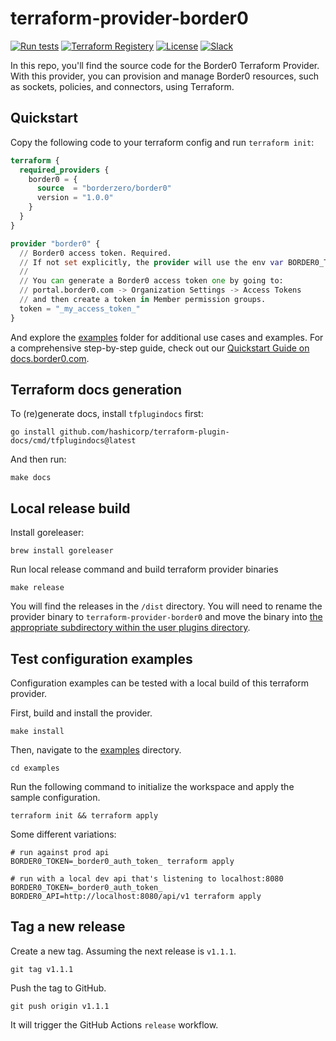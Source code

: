 # terraform-provider-border0

[![Run tests](https://github.com/borderzero/terraform-provider-border0/actions/workflows/run_tests.yml/badge.svg)](https://github.com/borderzero/terraform-provider-border0/actions/workflows/run_tests.yml)
[![Terraform Registery](https://img.shields.io/badge/terraform-border0-4931de.svg?logo=terraform)](https://registry.terraform.io/providers/borderzero/border0/latest)
[![License](https://img.shields.io/github/license/borderzero/border0-go)](https://github.com/borderzero/border0-go/blob/master/LICENSE)
[![Slack](https://img.shields.io/badge/slack-community-orange.svg?logo=slack)](https://join.slack.com/t/border0community/shared_invite/zt-zbx586ls-x44z7I3POLPQfesRWnig7Q)

In this repo, you'll find the source code for the Border0 Terraform Provider. With this provider,
you can provision and manage Border0 resources, such as sockets, policies, and connectors,
using Terraform.

## Quickstart

Copy the following code to your terraform config and run `terraform init`:

```terraform
terraform {
  required_providers {
    border0 = {
      source  = "borderzero/border0"
      version = "1.0.0"
    }
  }
}

provider "border0" {
  // Border0 access token. Required.
  // If not set explicitly, the provider will use the env var BORDER0_TOKEN.
  //
  // You can generate a Border0 access token one by going to:
  // portal.border0.com -> Organization Settings -> Access Tokens
  // and then create a token in Member permission groups.
  token = "_my_access_token_"
}
```

And explore the [examples](./examples) folder for additional use cases and examples. For a comprehensive step-by-step guide,
check out our [Quickstart Guide on docs.border0.com](https://docs.border0.com/docs/manage-border0-resources-with-terraform).

## Terraform docs generation

To (re)generate docs, install `tfplugindocs` first:

```shell
go install github.com/hashicorp/terraform-plugin-docs/cmd/tfplugindocs@latest
```

And then run:

```shell
make docs
```

## Local release build

Install goreleaser:

```shell
brew install goreleaser
```

Run local release command and build terraform provider binaries

```shell
make release
```

You will find the releases in the `/dist` directory. You will need to rename the provider binary to `terraform-provider-border0` and move the binary into
[the appropriate subdirectory within the user plugins directory](https://learn.hashicorp.com/tutorials/terraform/provider-use?in=terraform/providers#install-hashicups-provider).

## Test configuration examples

Configuration examples can be tested with a local build of this terraform provider.

First, build and install the provider.

```shell
make install
```

Then, navigate to the [examples](./examples) directory.

```shell
cd examples
```

Run the following command to initialize the workspace and apply the sample configuration.

```shell
terraform init && terraform apply
```

Some different variations:

```shell
# run against prod api
BORDER0_TOKEN=_border0_auth_token_ terraform apply

# run with a local dev api that's listening to localhost:8080
BORDER0_TOKEN=_border0_auth_token_ BORDER0_API=http://localhost:8080/api/v1 terraform apply
```

## Tag a new release

Create a new tag. Assuming the next release is `v1.1.1`.

```shell
git tag v1.1.1
```

Push the tag to GitHub.

```shell
git push origin v1.1.1
```

It will trigger the GitHub Actions `release` workflow.

